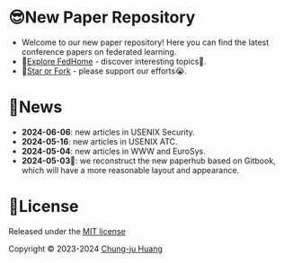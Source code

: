 # 😎New Paper Repository

- Welcome to our new paper repository! Here you can find the latest conference papers on federated learning.
- 🔗[Explore FedHome](https://charlesjourney.gitbook.io/fedhome/) - discover interesting topics🤗.
- 🌟[Star or Fork](https://github.com/Chung-ju/Federated-learning-papers) - please support our efforts😭.

# 📢News

- **2024-06-06**: new articles in USENIX Security.
- **2024-05-16**: new articles in USENIX ATC.
- **2024-05-04**: new articles in WWW and EuroSys.
- **2024-05-03**👏: we reconstruct the new paperhub based on Gitbook, which will have a more reasonable layout and appearance.


# 📜License

Released under the [MIT license](https://opensource.org/license/mit)

Copyright © 2023-2024 [Chung-ju Huang](https://github.com/Chung-ju)